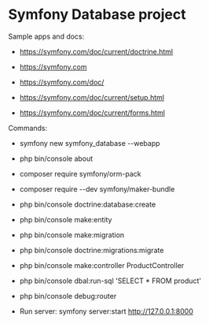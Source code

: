 # Symfony Database project

Sample apps and docs:

* https://symfony.com/doc/current/doctrine.html

* https://symfony.com
* https://symfony.com/doc/
* https://symfony.com/doc/current/setup.html
* https://symfony.com/doc/current/forms.html



Commands:

 * symfony new symfony_database --webapp
 * php bin/console about
 * composer require symfony/orm-pack
 * composer require --dev symfony/maker-bundle
 * php bin/console doctrine:database:create
 * php bin/console make:entity
 * php bin/console make:migration
 * php bin/console doctrine:migrations:migrate
 * php bin/console make:controller ProductController
 * php bin/console dbal:run-sql 'SELECT * FROM product'
 * php bin/console debug:router

 * Run server: symfony server:start
   http://127.0.0.1:8000

